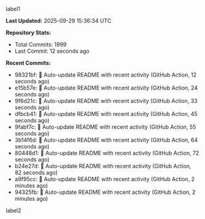 
label1 
<!-- ACTIVITY_START -->
**Last Updated:** 2025-09-29 15:36:34 UTC

**Repository Stats:**
- Total Commits: 1999
- Last Commit: 12 seconds ago

**Recent Commits:**
- 98321bf: 🤖 Auto-update README with recent activity (GitHub Action, 12 seconds ago)
- e15b57e: 🤖 Auto-update README with recent activity (GitHub Action, 24 seconds ago)
- 9f6d21c: 🤖 Auto-update README with recent activity (GitHub Action, 33 seconds ago)
- dfbcb41: 🤖 Auto-update README with recent activity (GitHub Action, 45 seconds ago)
- 9fabf7c: 🤖 Auto-update README with recent activity (GitHub Action, 55 seconds ago)
- 3b14f6d: 🤖 Auto-update README with recent activity (GitHub Action, 64 seconds ago)
- 80448d1: 🤖 Auto-update README with recent activity (GitHub Action, 72 seconds ago)
- b24e27d: 🤖 Auto-update README with recent activity (GitHub Action, 82 seconds ago)
- a9f95cc: 🤖 Auto-update README with recent activity (GitHub Action, 2 minutes ago)
- 94325fb: 🤖 Auto-update README with recent activity (GitHub Action, 2 minutes ago)
<!-- ACTIVITY_END -->

label2
